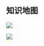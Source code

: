 ## 知识地图

![](https://cdn.jsdelivr.net/gh/Min-wys/figure-bed/img/20220609215951.png)

![](https://cdn.jsdelivr.net/gh/Min-wys/figure-bed/img/20220629231715.png)